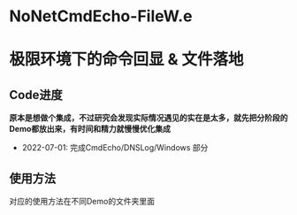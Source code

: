 # NoNetCmdEcho-FileW.e
# 极限环境下的命令回显 &amp; 文件落地

## Code进度
**原本是想做个集成，不过研究会发现实际情况遇见的实在是太多，就先把分阶段的Demo都放出来，有时间和精力就慢慢优化集成**

* 2022-07-01: 完成CmdEcho/DNSLog/Windows 部分


## 使用方法

对应的使用方法在不同Demo的文件夹里面
